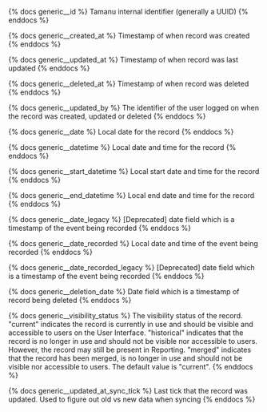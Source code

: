 {% docs generic__id %}
Tamanu internal identifier (generally a UUID)
{% enddocs %}

{% docs generic__created_at %}
Timestamp of when record was created
{% enddocs %}

{% docs generic__updated_at %}
Timestamp of when record was last updated
{% enddocs %}

{% docs generic__deleted_at %}
Timestamp of when record was deleted
{% enddocs %}

{% docs generic__updated_by %}
The identifier of the user logged on when the record was created, updated or deleted 
{% enddocs %}

{% docs generic__date %}
Local date for the record
{% enddocs %}

{% docs generic__datetime %}
Local date and time for the record
{% enddocs %}

{% docs generic__start_datetime %}
Local start date and time for the record
{% enddocs %}

{% docs generic__end_datetime %}
Local end date and time for the record
{% enddocs %}

{% docs generic__date_legacy %}
[Deprecated] date field which is a timestamp of the event being recorded
{% enddocs %}

{% docs generic__date_recorded %}
Local date and time of the event being recorded
{% enddocs %}

{% docs generic__date_recorded_legacy %}
[Deprecated] date field which is a timestamp of the event being recorded
{% enddocs %}

{% docs generic__deletion_date %}
Date field which is a timestamp of record being deleted
{% enddocs %}

{% docs generic__visibility_status %}
The visibility status of the record. 
"current" indicates the record is currently in use and should be visible and accessible to users on the User Interface.
"historical" indicates that the record is no longer in use and should not be visible nor accessible to users. However, the record may still be present in Reporting.
"merged" indicates that the record has been merged, is no longer in use and should not be visible nor accessible to users.
The default value is "current".
{% enddocs %}

{% docs generic__updated_at_sync_tick %}
Last tick that the record was updated. Used to figure out old vs new data when syncing
{% enddocs %}
